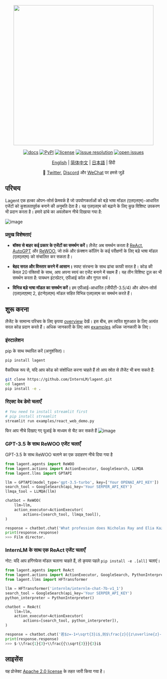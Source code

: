 <div align="center">
  <img src="docs/imgs/lagent_logo.png" width="450"/>

[![docs](https://img.shields.io/badge/docs-latest-blue)](https://lagent.readthedocs.io/en/latest/)
[![PyPI](https://img.shields.io/pypi/v/lagent)](https://pypi.org/project/lagent)
[![license](https://img.shields.io/github/license/InternLM/lagent.svg)](https://github.com/InternLM/lagent/tree/main/LICENSE)
[![issue resolution](https://img.shields.io/github/issues-closed-raw/InternLM/lagent)](https://github.com/InternLM/lagent/issues)
[![open issues](https://img.shields.io/github/issues-raw/InternLM/lagent)](https://github.com/InternLM/lagent/issues)

[English](README.md) | [简体中文](README_zh-CN.md) | [日本語](README_ja_JP.md) | हिंदी

</div>

<p align="center">
    👋 <a href="https://twitter.com/intern_lm" target="_blank">Twitter</a>, <a href="https://discord.gg/xa29JuW87d" target="_blank">Discord</a> और <a href="https://r.vansin.top/?r=internwx" target="_blank">WeChat</a> पर हमसे जुड़ें
</p>

## परिचय

Lagent एक हल्का ओपन-सोर्स फ्रेमवर्क है जो उपयोगकर्ताओं को बड़े भाषा मॉडल (एलएलएम)-आधारित एजेंटों को कुशलतापूर्वक बनाने की अनुमति देता है। यह एलएलएम को बढ़ाने के लिए कुछ विशिष्ट उपकरण भी प्रदान करता है। हमारे ढांचे का अवलोकन नीचे दिखाया गया है:

![image](https://github.com/InternLM/lagent/assets/24351120/cefc4145-2ad8-4f80-b88b-97c05d1b9d3e)

### प्रमुख विशेषताएं

- **बॉक्स से बाहर कई प्रकार के एजेंटों का समर्थन करें।** लैजेंट अब समर्थन करता है [ReAct](https://arxiv.org/abs/2210.03629), [AutoGPT](https://github.com/Significant-Gravitas/Auto-GPT) और [ReWOO](https://arxiv.org/abs/2305.18323), जो तर्क और फ़ंक्शन कॉलिंग के कई परीक्षणों के लिए बड़े भाषा मॉडल (एलएलएम) को संचालित कर सकता है।

- **बेहद सरल और विस्तार करने में आसान।** स्पष्ट संरचना के साथ ढांचा काफी सरल है। कोड की केवल 20 पंक्तियों के साथ, आप अपना स्वयं का एजेंट बनाने में सक्षम हैं। यह तीन विशिष्ट टूल का भी समर्थन करता है: पायथन इंटरप्रेटर, एपीआई कॉल और गूगल सर्च।

- **विभिन्न बड़े भाषा मॉडल का समर्थन करें।** हम एपीआई-आधारित (जीपीटी-3.5/4) और ओपन-सोर्स (एलएलएएमए 2, इंटर्नएलएम) मॉडल सहित विभिन्न एलएलएम का समर्थन करते हैं।

## शुरू करना

लैजेंट के सामान्य परिचय के लिए कृपया [overview](docs/en/get_started/overview.md) देखें। इस बीच, हम त्वरित शुरुआत के लिए अत्यंत सरल कोड प्रदान करते हैं। अधिक जानकारी के लिए आप [examples](examples/) अधिक जानकारी के लिए।

### इंस्टालेशन

pip के साथ स्थापित करें (अनुशंसित)।

```bash
pip install lagent
```

वैकल्पिक रूप से, यदि आप कोड को संशोधित करना चाहते हैं तो आप स्रोत से लैजेंट भी बना सकते हैं:

```bash
git clone https://github.com/InternLM/lagent.git
cd lagent
pip install -e .
```

### रिएक्ट वेब डेमो चलाएँ

```bash
# You need to install streamlit first
# pip install streamlit
streamlit run examples/react_web_demo.py
```

फिर आप नीचे दिखाए गए यूआई के माध्यम से चैट कर सकते हैं
![image](https://github.com/InternLM/lagent/assets/24622904/3aebb8b4-07d1-42a2-9da3-46080c556f68)

### GPT-3.5 के साथ ReWOO एजेंट चलाएँ

GPT-3.5 के साथ ReWOO चलाने का एक उदाहरण नीचे दिया गया है

```python
from lagent.agents import ReWOO
from lagent.actions import ActionExecutor, GoogleSearch, LLMQA
from lagent.llms import GPTAPI

llm = GPTAPI(model_type='gpt-3.5-turbo', key=['Your OPENAI_API_KEY'])
search_tool = GoogleSearch(api_key='Your SERPER_API_KEY')
llmqa_tool = LLMQA(llm)

chatbot = ReWOO(
    llm=llm,
    action_executor=ActionExecutor(
        actions=[search_tool, llmqa_tool]),
)

response = chatbot.chat('What profession does Nicholas Ray and Elia Kazan have in common')
print(response.response)
>>> Film director.
```

### InternLM के साथ एक ReAct एजेंट चलाएँ

नोट: यदि आप हगिंगफेस मॉडल चलाना चाहते हैं, तो कृपया पहले `pip install -e .[all]` चलाएं।

```python
from lagent.agents import ReAct
from lagent.actions import ActionExecutor, GoogleSearch, PythonInterpreter
from lagent.llms import HFTransformer

llm = HFTransformer('internlm/internlm-chat-7b-v1_1')
search_tool = GoogleSearch(api_key='Your SERPER_API_KEY')
python_interpreter = PythonInterpreter()

chatbot = ReAct(
    llm=llm,
    action_executor=ActionExecutor(
        actions=[search_tool, python_interpreter]),
)

response = chatbot.chat('若$z=-1+\sqrt{3}i$,则$\frac{z}{{z\overline{z}-1}}=\left(\ \ \right)$')
print(response.response)
>>> $-\\frac{1}{3}+\\frac{{\\sqrt{3}}}{3}i$
```

## लाइसेंस

यह प्रोजेक्ट [Apache 2.0 license](LICENSE) के तहत जारी किया गया है।
